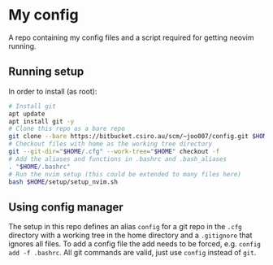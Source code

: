 # My config
A repo containing my config files and a script required for getting neovim running. 
## Running setup
In order to install (as root):
```bash
# Install git
apt update
apt install git -y
# Clone this repo as a bare repo
git clone --bare https://bitbucket.csiro.au/scm/~joo007/config.git $HOME/.cfg
# Checkout files with home as the working tree directory
git --git-dir="$HOME/.cfg" --work-tree="$HOME" checkout -f
# Add the aliases and functions in .bashrc and .bash_aliases
. "$HOME/.bashrc"
# Run the nvim setup (this could be extended to many files here)
bash $HOME/setup/setup_nvim.sh
```
## Using config manager
The setup in this repo defines an alias `config` for a git repo in the `.cfg` directory with a working tree in the home directory and a `.gitignore` that ignores all files. To add a config file the add needs to be forced, e.g. `config add -f .bashrc`. All git commands are valid, just use `config` instead of `git`. 


